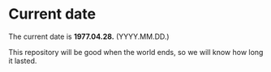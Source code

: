 # Current date

The current date is **1977.04.28.** (YYYY.MM.DD.)

This repository will be good when the world ends, so we will know how long it lasted.